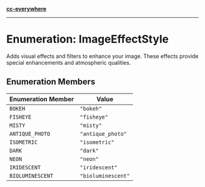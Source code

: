 [**cc-everywhere**](../../../../../index.md)

***

# Enumeration: ImageEffectStyle

Adds visual effects and filters to enhance your image.
These effects provide special enhancements and atmospheric qualities.

## Enumeration Members

| Enumeration Member | Value |
| ------ | ------ |
| <a id="bokeh"></a> `BOKEH` | `"bokeh"` |
| <a id="fisheye"></a> `FISHEYE` | `"fisheye"` |
| <a id="misty"></a> `MISTY` | `"misty"` |
| <a id="antique_photo"></a> `ANTIQUE_PHOTO` | `"antique_photo"` |
| <a id="isometric"></a> `ISOMETRIC` | `"isometric"` |
| <a id="dark"></a> `DARK` | `"dark"` |
| <a id="neon"></a> `NEON` | `"neon"` |
| <a id="iridescent"></a> `IRIDESCENT` | `"iridescent"` |
| <a id="bioluminescent"></a> `BIOLUMINESCENT` | `"bioluminescent"` |
